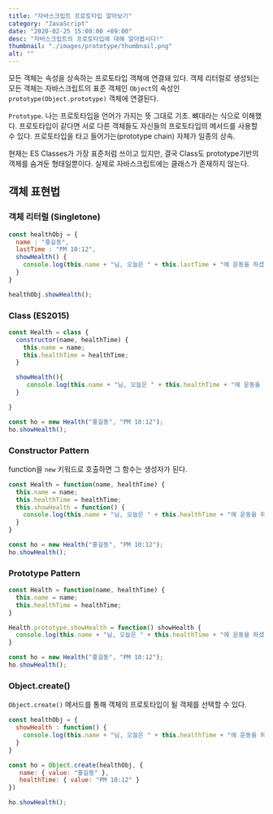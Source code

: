 ```yaml
---
title: "자바스크립트 프로토타입 알아보기"
category: "JavaScript"
date: "2020-02-25 15:00:00 +09:00"
desc: "자바스크립트의 프로토타입에 대해 알아봅시다!"
thumbnail: "./images/prototype/thumbnail.png"
alt: ""
---
```


모든 객체는 속성을 상속하는 프로토타입 객체에 연결돼 있다. 객체 리터럴로 생성되는 모든 객체는 자바스크립트의 표준 객체인 `Object`의 속성인 `prototype(Object.prototype)` 객체에 연결된다.

`Prototype`. 나는 프로토타입을 언어가 가지는 뜻 그대로 기초. 뼈대라는 식으로 이해했다. 프로토타입이 같다면 서로 다른 객체들도 자신들의 프로토타입의 메서드를 사용할 수 있다. 프로토타입을 타고 들어가는(prototype chain) 자체가 일종의 상속.

현재는 ES Classes가 가장 표준처럼 쓰이고 있지만, 결국 Class도 prototype기반의 객체를 숨겨둔 형태일뿐이다. 실제로 자바스크립트에는 클래스가 존재하지 않는다.

## 객체 표현법

### 객체 리터럴 (Singletone)

```js
const healthObj = {
  name : "홍길동",
  lastTime : "PM 10:12",
  showHealth() {
    console.log(this.name + "님, 오늘은 " + this.lastTime + "에 운동을 하셨네요");
  }
}

healthObj.showHealth();
```

### Class (ES2015)

```js
const Health = class {
  constructor(name, healthTime) {
    this.name = name;
    this.healthTime = healthTime;
  }

  showHealth(){
     console.log(this.name + "님, 오늘은 " + this.healthTime + "에 운동을 하셨네요");
  }

}

const ho = new Health("홍길동", "PM 10:12");
ho.showHealth();
```

### Constructor Pattern

function을 `new` 키워드로 호출하면 그 함수는 생성자가 된다.

```js
const Health = function(name, healthTime) {
  this.name = name;
  this.healthTime = healthTime;
  this.showHealth = function() {
    console.log(this.name + "님, 오늘은 " + this.healthTime + "에 운동을 하셨네요");
  }
}

const ho = new Health("홍길동", "PM 10:12");
ho.showHealth();
```

### Prototype Pattern

```js
const Health = function(name, healthTime) {
  this.name = name;
  this.healthTime = healthTime;
}

Health.prototype.showHealth = function() showHealth {
  console.log(this.name + "님, 오늘은 " + this.healthTime + "에 운동을 하셨네요");
}

const ho = new Health("홍길동", "PM 10:12");
ho.showHealth();
```

### Object.create()

`Object.create()` 메서드를 통해 객체의 프로토타입이 될 객체를 선택할 수 있다.

```js
const healthObj = {
  showHealth : function() {
    console.log(this.name + "님, 오늘은 " + this.healthTime + "에 운동을 하셨네요");
  }
}

const ho = Object.create(healthObj, {
   name: { value: "홍길동" },
   healthTime: { value: "PM 10:12" }
})

ho.showHealth();
```
